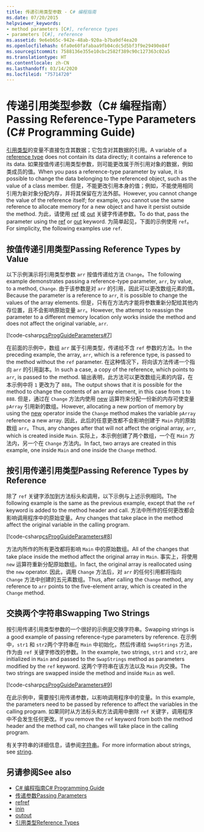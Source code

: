 ```yaml
---
title: 传递引用类型参数 - C# 编程指南
ms.date: 07/20/2015
helpviewer_keywords:
- method parameters [C#], reference types
- parameters [C#], reference
ms.assetid: 9e6eb65c-942e-48ab-920a-b7ba9df4ea20
ms.openlocfilehash: 6fa0e60fafabaa9fb04cdc5d5bf3f9e29490e84f
ms.sourcegitcommit: 7588136e355e10cbc2582f389c90c127363c02a5
ms.translationtype: HT
ms.contentlocale: zh-CN
ms.lasthandoff: 03/14/2020
ms.locfileid: "75714720"
---
```

# <a name="passing-reference-type-parameters-c-programming-guide"></a><span data-ttu-id="888b0-102">传递引用类型参数（C# 编程指南）</span><span class="sxs-lookup"><span data-stu-id="888b0-102">Passing Reference-Type Parameters (C# Programming Guide)</span></span>
<span data-ttu-id="888b0-103">[引用类型](../../language-reference/keywords/reference-types.md)的变量不直接包含其数据；它包含对其数据的引用。</span><span class="sxs-lookup"><span data-stu-id="888b0-103">A variable of a [reference type](../../language-reference/keywords/reference-types.md) does not contain its data directly; it contains a reference to its data.</span></span> <span data-ttu-id="888b0-104">如果按值传递引用类型参数，则可能更改属于所引用对象的数据，例如类成员的值。</span><span class="sxs-lookup"><span data-stu-id="888b0-104">When you pass a reference-type parameter by value, it is possible to change the data belonging to the referenced object, such as the value of a class member.</span></span> <span data-ttu-id="888b0-105">但是，不能更改引用本身的值；例如，不能使用相同引用为新对象分配内存，并将其保留在方法外部。</span><span class="sxs-lookup"><span data-stu-id="888b0-105">However, you cannot change the value of the reference itself; for example, you cannot use the same reference to allocate memory for a new object and have it persist outside the method.</span></span> <span data-ttu-id="888b0-106">为此，请使用 [ref](../../language-reference/keywords/ref.md) 或 [out](../../language-reference/keywords/out-parameter-modifier.md) 关键字传递参数。</span><span class="sxs-lookup"><span data-stu-id="888b0-106">To do that, pass the parameter using the [ref](../../language-reference/keywords/ref.md) or [out](../../language-reference/keywords/out-parameter-modifier.md) keyword.</span></span> <span data-ttu-id="888b0-107">为简单起见，下面的示例使用 `ref`。</span><span class="sxs-lookup"><span data-stu-id="888b0-107">For simplicity, the following examples use `ref`.</span></span>  
  
## <a name="passing-reference-types-by-value"></a><span data-ttu-id="888b0-108">按值传递引用类型</span><span class="sxs-lookup"><span data-stu-id="888b0-108">Passing Reference Types by Value</span></span>  
 <span data-ttu-id="888b0-109">以下示例演示将引用类型参数 `arr` 按值传递给方法 `Change`。</span><span class="sxs-lookup"><span data-stu-id="888b0-109">The following example demonstrates passing a reference-type parameter, `arr`, by value, to a method, `Change`.</span></span> <span data-ttu-id="888b0-110">由于该参数是对 `arr` 的引用，因此可以更改数组元素的值。</span><span class="sxs-lookup"><span data-stu-id="888b0-110">Because the parameter is a reference to `arr`, it is possible to change the values of the array elements.</span></span> <span data-ttu-id="888b0-111">但是，只有在方法内才能将参数重新分配给其他内存位置，且不会影响原始变量 `arr`。</span><span class="sxs-lookup"><span data-stu-id="888b0-111">However, the attempt to reassign the parameter to a different memory location only works inside the method and does not affect the original variable, `arr`.</span></span>  
  
 [!code-csharp[csProgGuideParameters#7](~/samples/snippets/csharp/VS_Snippets_VBCSharp/csProgGuideParameters/CS/Parameters.cs#7)]  
  
 <span data-ttu-id="888b0-112">在前面的示例中，数组 `arr` 属于引用类型，传递给不含 `ref` 参数的方法。</span><span class="sxs-lookup"><span data-stu-id="888b0-112">In the preceding example, the array, `arr`, which is a reference type, is passed to the method without the `ref` parameter.</span></span> <span data-ttu-id="888b0-113">在这种情况下，将向该方法传递一个指向 `arr` 的引用副本。</span><span class="sxs-lookup"><span data-stu-id="888b0-113">In such a case, a copy of the reference, which points to `arr`, is passed to the method.</span></span> <span data-ttu-id="888b0-114">输出表明，此方法可以更改数组元素的内容，在本示例中将 `1` 更改为了 `888`。</span><span class="sxs-lookup"><span data-stu-id="888b0-114">The output shows that it is possible for the method to change the contents of an array element, in this case from `1` to `888`.</span></span> <span data-ttu-id="888b0-115">但是，通过在 `Change` 方法内使用 [new](../../language-reference/operators/new-operator.md) 运算符来分配一份新的内存可使变量 `pArray` 引用新的数组。</span><span class="sxs-lookup"><span data-stu-id="888b0-115">However, allocating a new portion of memory by using the [new](../../language-reference/operators/new-operator.md) operator inside the `Change` method makes the variable `pArray` reference a new array.</span></span> <span data-ttu-id="888b0-116">因此，此后的任意更改都不会影响创建于 `Main` 内的原始数组 `arr`。</span><span class="sxs-lookup"><span data-stu-id="888b0-116">Thus, any changes after that will not affect the original array, `arr`, which is created inside `Main`.</span></span> <span data-ttu-id="888b0-117">实际上，本示例创建了两个数组，一个在 `Main` 方法内，另一个在 `Change` 方法内。</span><span class="sxs-lookup"><span data-stu-id="888b0-117">In fact, two arrays are created in this example, one inside `Main` and one inside the `Change` method.</span></span>  
  
## <a name="passing-reference-types-by-reference"></a><span data-ttu-id="888b0-118">按引用传递引用类型</span><span class="sxs-lookup"><span data-stu-id="888b0-118">Passing Reference Types by Reference</span></span>  
 <span data-ttu-id="888b0-119">除了 `ref` 关键字添加到方法标头和调用，以下示例与上述示例相同。</span><span class="sxs-lookup"><span data-stu-id="888b0-119">The following example is the same as the previous example, except that the `ref` keyword is added to the method header and call.</span></span> <span data-ttu-id="888b0-120">方法中所作的任何更改都会影响调用程序中的原始变量。</span><span class="sxs-lookup"><span data-stu-id="888b0-120">Any changes that take place in the method affect the original variable in the calling program.</span></span>  
  
 [!code-csharp[csProgGuideParameters#8](~/samples/snippets/csharp/VS_Snippets_VBCSharp/csProgGuideParameters/CS/Parameters.cs#8)]  
  
 <span data-ttu-id="888b0-121">方法内所作的所有更改都将影响 `Main` 中的原始数组。</span><span class="sxs-lookup"><span data-stu-id="888b0-121">All of the changes that take place inside the method affect the original array in `Main`.</span></span> <span data-ttu-id="888b0-122">事实上，将使用 `new` 运算符重新分配原始数组。</span><span class="sxs-lookup"><span data-stu-id="888b0-122">In fact, the original array is reallocated using the `new` operator.</span></span> <span data-ttu-id="888b0-123">因此，调用 `Change` 方法后，对 `arr` 的任何引用都将指向 `Change` 方法中创建的五元素数组。</span><span class="sxs-lookup"><span data-stu-id="888b0-123">Thus, after calling the `Change` method, any reference to `arr` points to the five-element array, which is created in the `Change` method.</span></span>  
  
## <a name="swapping-two-strings"></a><span data-ttu-id="888b0-124">交换两个字符串</span><span class="sxs-lookup"><span data-stu-id="888b0-124">Swapping Two Strings</span></span>  
 <span data-ttu-id="888b0-125">按引用传递引用类型参数的一个很好的示例是交换字符串。</span><span class="sxs-lookup"><span data-stu-id="888b0-125">Swapping strings is a good example of passing reference-type parameters by reference.</span></span> <span data-ttu-id="888b0-126">在示例中，`str1` 和 `str2`两个字符串在 `Main` 中初始化，然后传递给 `SwapStrings` 方法，作为由 `ref` 关键字修改的参数。</span><span class="sxs-lookup"><span data-stu-id="888b0-126">In the example, two strings, `str1` and `str2`, are initialized in `Main` and passed to the `SwapStrings` method as parameters modified by the `ref` keyword.</span></span> <span data-ttu-id="888b0-127">这两个字符串在该方法以及 `Main` 内交换。</span><span class="sxs-lookup"><span data-stu-id="888b0-127">The two strings are swapped inside the method and inside `Main` as well.</span></span>  
  
 [!code-csharp[csProgGuideParameters#9](~/samples/snippets/csharp/VS_Snippets_VBCSharp/csProgGuideParameters/CS/Parameters.cs#9)]  
  
 <span data-ttu-id="888b0-128">在此示例中，需要按引用传递参数，以影响调用程序中的变量。</span><span class="sxs-lookup"><span data-stu-id="888b0-128">In this example, the parameters need to be passed by reference to affect the variables in the calling program.</span></span> <span data-ttu-id="888b0-129">如果同时从方法标头和方法调用中删除 `ref` 关键字，调用程序中不会发生任何更改。</span><span class="sxs-lookup"><span data-stu-id="888b0-129">If you remove the `ref` keyword from both the method header and the method call, no changes will take place in the calling program.</span></span>  
  
 <span data-ttu-id="888b0-130">有关字符串的详细信息，请参阅[字符串](../../language-reference/builtin-types/reference-types.md)。</span><span class="sxs-lookup"><span data-stu-id="888b0-130">For more information about strings, see [string](../../language-reference/builtin-types/reference-types.md).</span></span>  
  
## <a name="see-also"></a><span data-ttu-id="888b0-131">另请参阅</span><span class="sxs-lookup"><span data-stu-id="888b0-131">See also</span></span>

- [<span data-ttu-id="888b0-132">C# 编程指南</span><span class="sxs-lookup"><span data-stu-id="888b0-132">C# Programming Guide</span></span>](../index.md)
- [<span data-ttu-id="888b0-133">传递参数</span><span class="sxs-lookup"><span data-stu-id="888b0-133">Passing Parameters</span></span>](./passing-parameters.md)
- [<span data-ttu-id="888b0-134">ref</span><span class="sxs-lookup"><span data-stu-id="888b0-134">ref</span></span>](../../language-reference/keywords/ref.md)
- [<span data-ttu-id="888b0-135">in</span><span class="sxs-lookup"><span data-stu-id="888b0-135">in</span></span>](../../language-reference/keywords/in-parameter-modifier.md)
- [<span data-ttu-id="888b0-136">out</span><span class="sxs-lookup"><span data-stu-id="888b0-136">out</span></span>](../../language-reference/keywords/out.md)
- [<span data-ttu-id="888b0-137">引用类型</span><span class="sxs-lookup"><span data-stu-id="888b0-137">Reference Types</span></span>](../../language-reference/keywords/reference-types.md)
